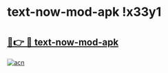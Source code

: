 # text-now-mod-apk !x33y1

# <h2><a href="https://7iva07.esa.edu.pl?title=text-now-mod-apk&ref=x33y1">🔗👉 🔴 text-now-mod-apk</a></h2>

[![acn](https://github.com/user-attachments/assets/0f9c940e-d8b0-45ae-aac7-cd30a18b3e1c)](https://7iva07.esa.edu.pl?title=text-now-mod-apk&ref=x33y1)

